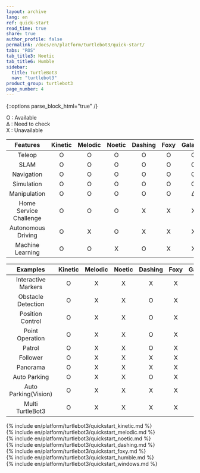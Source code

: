 ```yaml
---
layout: archive
lang: en
ref: quick-start
read_time: true
share: true
author_profile: false
permalink: /docs/en/platform/turtlebot3/quick-start/
tabs: "ROS"
tab_title3: Noetic
tab_title6: Humble
sidebar:
  title: TurtleBot3
  nav: "turtlebot3"
product_group: turtlebot3
page_number: 4
---
```


<div style="counter-reset: h1 2"></div>
<div style="counter-reset: h2 0"></div>

{::options parse_block_html="true" /}

O : Available  
&#8710; : Need to check  
X : Unavailable

|        Features        | Kinetic | Melodic | Noetic | Dashing | Foxy | Galactic | Humble |
|:----------------------:|:-------:|:-------:|:------:|:-------:|:----:|:--------:|:------:|
|         Teleop         |    O    |    O    |   O    |    O    |  O   |    O     |   O    |
|          SLAM          |    O    |    O    |   O    |    O    |  O   |    O     |   O    |
|       Navigation       |    O    |    O    |   O    |    O    |  O   |    O     |   O    |
|       Simulation       |    O    |    O    |   O    |    O    |  O   |    O     |   O    |
|      Manipulation      |    O    |    O    |   O    |    O    |  O   | &#8710;  |   O    |
| Home Service Challenge |    O    |    O    |   O    |    X    |  X   |    X     |   X    |
|   Autonomous Driving   |    O    |    X    |   O    |    X    |  X   |    X     |   X    |
|    Machine Learning    |    O    |    O    |   X    |    O    |  X   |    X     |   X    |

|       Examples       | Kinetic | Melodic | Noetic | Dashing | Foxy | Galactic | Humble |
|:--------------------:|:-------:|:-------:|:------:|:-------:|:----:|:--------:|:------:|
| Interactive Markers  |    O    |    X    |   X    |    X    |  X   |    X     |   X    |
|  Obstacle Detection  |    O    |    X    |   X    |    O    |  X   |    X     |   X    |
|   Position Control   |    O    |    X    |   X    |    O    |  X   |    X     |   X    |
|   Point Operation    |    O    |    X    |   X    |    O    |  X   |    X     |   X    |
|        Patrol        |    O    |    X    |   X    |    O    |  X   |    X     |   X    |
|       Follower       |    O    |    X    |   X    |    X    |  X   |    X     |   X    |
|       Panorama       |    O    |    X    |   X    |    X    |  X   |    X     |   X    |
|     Auto Parking     |    O    |    X    |   X    |    O    |  X   |    X     |   X    |
| Auto Parking(Vision) |    O    |    X    |   X    |    X    |  X   |    X     |   X    |
|   Multi TurtleBot3   |    O    |    X    |   X    |    X    |  X   |    X     |   X    |


<section data-id="{{ page.tab_title1 }}" class="tab_contents">
{% include en/platform/turtlebot3/quickstart_kinetic.md %}
</section>

<section data-id="{{ page.tab_title2 }}" class="tab_contents">
{% include en/platform/turtlebot3/quickstart_melodic.md %}
</section>

<section data-id="{{ page.tab_title3 }}" class="tab_contents">
{% include en/platform/turtlebot3/quickstart_noetic.md %}
</section>

<section data-id="{{ page.tab_title4 }}" class="tab_contents">
{% include en/platform/turtlebot3/quickstart_dashing.md %}
</section>

<section data-id="{{ page.tab_title5 }}" class="tab_contents">
{% include en/platform/turtlebot3/quickstart_foxy.md %}
</section>

<section data-id="{{ page.tab_title6 }}" class="tab_contents">
{% include en/platform/turtlebot3/quickstart_humble.md %}
</section>

<section data-id="{{ page.tab_title7 }}" class="tab_contents">
{% include en/platform/turtlebot3/quickstart_windows.md %}
</section>

<!--

Log:
20201018
- JS code is addeds to default.html.
- The made js code performs adding a class named "selected" to .archive class.
- when archive class name is changed, I want the include specific fragnments will appear and the other fragments not show up (display: none;)

20201019
- If statement only works one time when the pate is loaded. Manipulate css property, display: none or block.

20201020
- {::options parse_block_html="true" /} 옵션을 통해, Block Level 의 블럭과 마크다운을 같이 사용할수있다.
- {: .} 로 통해, ID 또는 class 지정이 가능하다.

20201029

- Page 로드시, Object에 data를 저장하여 Tab이 게속 선택되어지게끔 해야한다.
- tutorialrepublic.com/faq/how-to-keep-the-current-tab-active-on-page-reload-in-bootstrap.php#:~:text=Answer%3A%20Use%20the%20HTML5%20localStorage,tab%20selected%20on%20page%20reload.

-->
